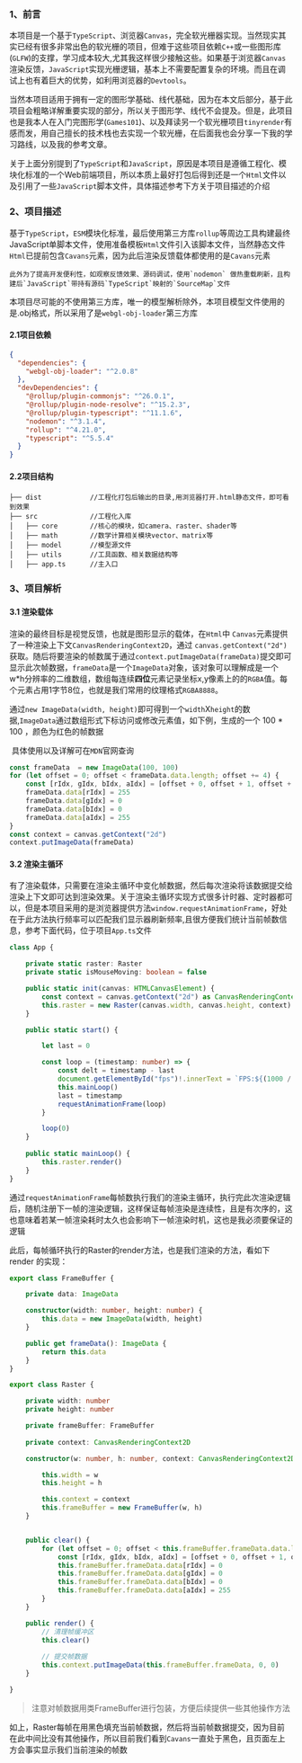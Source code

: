 ### 1、前言

​	本项目是一个基于`TypeScript`、浏览器`Canvas`，完全软光栅器实现。当然现实其实已经有很多非常出色的软光栅的项目，但难于这些项目依赖`C++`或一些图形库(`GLFW`)的支撑，学习成本较大,尤其我这样很少接触这些。如果基于浏览器`Canvas`渲染反馈，`JavaScript`实现光栅逻辑，基本上不需要配置复杂的环境。而且在调试上也有着巨大的优势，如利用浏览器的`Devtools`。

​	当然本项目适用于拥有一定的图形学基础、线代基础，因为在本文后部分，基于此项目会粗略详解重要实现的部分，所以关于图形学、线代不会提及。但是，此项目也是我本人在入门完图形学(`Games101`)、以及拜读另一个软光栅项目`tinyrender`有感而发，用自己擅长的技术栈也去实现一个软光栅，在后面我也会分享一下我的学习路线，以及我的参考文章。

​	关于上面分别提到了`TypeScript`和`JavaScript`，原因是本项目是遵循工程化、模块化标准的一个Web前端项目，所以本质上最好打包后得到还是一个`Html`文件以及引用了一些`JavaScript`脚本文件，具体描述参考下方关于项目描述的介绍

### 2、项目描述

​	基于`TypeScript`，`ESM`模块化标准，最后使用第三方库`rollup`等周边工具构建最终JavaScript单脚本文件，使用准备模板`Html`文件引入该脚本文件，当然静态文件`Html`已提前包含`Cavans`元素，因为此后渲染反馈载体都使用的是`Cavans`元素

 	此外为了提高开发便利性，如观察反馈效果、源码调试，使用`nodemon` 做热重载刷新，且构建后`JavaScript`带持有源码`TypeScript`映射的`SourceMap`文件

​	本项目尽可能的不使用第三方库，唯一的模型解析除外，本项目模型文件使用的是.obj格式，所以采用了是`webgl-obj-loader`第三方库

#### 2.1项目依赖

```json
{
  "dependencies": {
    "webgl-obj-loader": "^2.0.8"
  },
  "devDependencies": {
    "@rollup/plugin-commonjs": "^26.0.1",
    "@rollup/plugin-node-resolve": "^15.2.3",
    "@rollup/plugin-typescript": "^11.1.6",
    "nodemon": "^3.1.4",
    "rollup": "^4.21.0",
    "typescript": "^5.5.4"
  }
}
```

#### 2.2项目结构

```
├── dist			//工程化打包后输出的目录,用浏览器打开.html静态文件，即可看到效果
├── src				//工程化入库
│   ├── core		//核心的模块，如camera、raster、shader等
│   ├── math		//数学计算相关模块vector、matrix等
│   ├── model		//模型源文件
│   ├── utils		//工具函数、相关数据结构等
│   ├── app.ts		//主入口
```

### 3、项目解析

#### 3.1 渲染载体

​	渲染的最终目标是视觉反馈，也就是图形显示的载体，在`Html`中 `Canvas`元素提供了一种渲染上下文`CanvasRenderingContext2D`，通过 `canvas.getContext("2d")`获取。随后将要渲染的帧数属于通过`context.putImageData(frameData)`提交即可显示此次帧数据，`frameData`是一个`ImageData`对象，该对象可以理解成是一个w*h分辨率的二维数组，数组每连续**四位**元素记录坐标x,y像素上的的`RGBA`值。每个元素占用1字节8位，也就是我们常用的纹理格式`RGBA8888`。

​	通过`new ImageData(width, height)`即可得到一个`width`X`height`的数据,`ImageData`通过数组形式下标访问或修改元素值，如下例，生成的一个 100 * 100 ，颜色为红色的帧数据

​	具体使用以及详解可在`MDN`官网查询

```typescript
const frameData  = new ImageData(100, 100)
for (let offset = 0; offset < frameData.data.length; offset += 4) {
	const [rIdx, gIdx, bIdx, aIdx] = [offset + 0, offset + 1, offset + 2, offset + 3]
	frameData.data[rIdx] = 255
	frameData.data[gIdx] = 0
	frameData.data[bIdx] = 0
	frameData.data[aIdx] = 255
}
const context = canvas.getContext("2d")
context.putImageData(frameData)
```

#### 3.2 渲染主循环

​	有了渲染载体，只需要在渲染主循环中变化帧数据，然后每次渲染将该数据提交给渲染上下文即可达到渲染效果。关于渲染主循环实现方式很多计时器、定时器都可以，但是本项目采用的是浏览器提供方法`window.requestAnimationFrame`，好处在于此方法执行频率可以匹配我们显示器刷新频率,且很方便我们统计当前帧数信息，参考下面代码，位于项目`App.ts`文件

```typescript
class App {

    private static raster: Raster
    private static isMouseMoving: boolean = false

    public static init(canvas: HTMLCanvasElement) {
        const context = canvas.getContext("2d") as CanvasRenderingContext2D
        this.raster = new Raster(canvas.width, canvas.height, context)
    }

    public static start() {

        let last = 0

        const loop = (timestamp: number) => {
            const delt = timestamp - last
            document.getElementById("fps")!.innerText = `FPS:${(1000 / delt).toFixed(0)}`
            this.mainLoop()
            last = timestamp
            requestAnimationFrame(loop)
        }

        loop(0)
    }
    
    public static mainLoop() {
        this.raster.render()
    }
}
```

​	通过`requestAnimationFrame`每帧数执行我们的渲染主循环，执行完此次渲染逻辑后，随机注册下一帧的渲染逻辑，这样保证每帧渲染是连续性，且是有次序的，这也意味着若某一帧渲染耗时太久也会影响下一帧渲染时机，这也是我必须要保证的逻辑

​	此后，每帧循环执行的Raster的render方法，也是我们渲染的方法，看如下render 的实现：

```typescript
export class FrameBuffer {

    private data: ImageData

    constructor(width: number, height: number) {
        this.data = new ImageData(width, height)
    }

    public get frameData(): ImageData {
        return this.data
    }
}

export class Raster {

    private width: number
    private height: number

    private frameBuffer: FrameBuffer
    
    private context: CanvasRenderingContext2D

    constructor(w: number, h: number, context: CanvasRenderingContext2D) {

        this.width = w
        this.height = h

        this.context = context
        this.frameBuffer = new FrameBuffer(w, h)
    }


    public clear() {
        for (let offset = 0; offset < this.frameBuffer.frameData.data.length; offset += 4) {
            const [rIdx, gIdx, bIdx, aIdx] = [offset + 0, offset + 1, offset + 2, offset + 3]
            this.frameBuffer.frameData.data[rIdx] = 0
            this.frameBuffer.frameData.data[gIdx] = 0
            this.frameBuffer.frameData.data[bIdx] = 0
            this.frameBuffer.frameData.data[aIdx] = 255
        }
    }

    public render() {
        // 清理帧缓冲区
        this.clear()
	
        // 提交帧数据
        this.context.putImageData(this.frameBuffer.frameData, 0, 0)
    }

}
```

> 注意对帧数据用类FrameBuffer进行包装，方便后续提供一些其他操作方法

如上，Raster每帧在用黑色填充当前帧数据，然后将当前帧数据提交，因为目前在此中间比没有其他操作，所以目前我们看到`Cavans`一直处于黑色，且页面左上方会事实显示我们当前渲染的帧数
